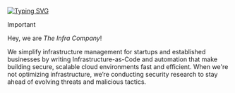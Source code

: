 
[![Typing SVG](https://readme-typing-svg.demolab.com?font=IBM+Plex+Mono&weight=500&size=30&duration=6000&pause=1000&color=F7F7F7&width=435&lines=About+Us%3A)](https://git.io/typing-svg)

> [!IMPORTANT]
> Hey, we are _The Infra Company_!
>
> We simplify infrastructure management for startups and established businesses by writing Infrastructure-as-Code and automation that make building secure, scalable cloud environments fast and efficient. When we're not optimizing infrastructure, we’re conducting security research to stay ahead of evolving threats and malicious tactics.
>
